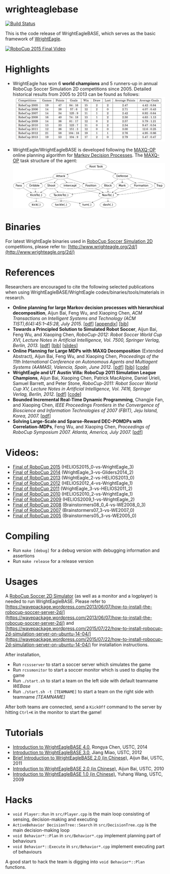 # wrighteaglebase

[![Build Status](https://travis-ci.org/wrighteagle2d/wrighteaglebase.svg?branch=master)](https://travis-ci.org/wrighteagle2d/wrighteaglebase)  

This is the code release of WrightEagleBASE, which serves as the basic framework of [WrightEagle](http://www.wrighteagle.org/2d/).

[![RoboCup 2015 Final Video](http://img.youtube.com/vi/Ptzv9NF9opM/0.jpg)](http://www.youtube.com/watch?v=Ptzv9NF9opM "RoboCup2015 Soccer Simulation 2D Final")


# Highlights

- WrightEagle has won 6 **world champions** and 5 runners-up in annual RoboCup Soccer Simulation 2D competitions since 2005. Detailed historical results from 2005 to 2013 can be found as follows:
![data/results.png](data/results.png "Historical Results")

- WrightEagle/WrightEagleBASE is developed following the [MAXQ-OP](https://github.com/aijunbai/maxq-op) online planning algorithm for [Markov Decision Processes](https://en.wikipedia.org/wiki/Markov_decision_process). The [MAXQ-OP](https://github.com/aijunbai/maxq-op) task structure of the agent:  
![data/wrighteagle.png](data/wrighteagle.png "MAXQ Task Graph")


# Binaries
For latest WrightEagle binaries used in [RoboCup Soccer Simulation 2D](https://en.wikipedia.org/wiki/RoboCup_2D_Soccer_Simulation_League) competitions, please refer to: [http://www.wrighteagle.org/2d/](http://www.wrighteagle.org/2d/)


# References

Researchers are encouraged to cite the following selected publications
when using WrightEagleBASE/WrightEagle codes/binaries/tools/materials in
research.

-   **Online planning for large Markov decision processes with
    hierarchical decomposition**, Aijun Bai, Feng Wu, and Xiaoping
    Chen, *ACM Transactions on Intelligent Systems and Technology (ACM
    TIST),6(4):45:1–45:28, July 2015.*
    \[[pdf](http://aijunbai.github.io/publications/TIST15-Bai.pdf)\]
    \[[appendix](http://aijunbai.github.io/publications/TIST15-Bai_app.pdf)\]
    \[[bib](http://aijunbai.github.io/publications/TIST15-Bai.bib)\]
-   **Towards a Principled Solution to Simulated Robot Soccer**, Aijun
    Bai, Feng Wu, and Xiaoping Chen, *RoboCup-2012: Robot Soccer World Cup XVI, Lecture Notes in
    Artificial Intelligence, Vol. 7500, Springer Verlag, Berlin, 2013.*
    \[[pdf](http://aijunbai.github.io/publications/LNAI12-Bai.pdf)\]
    \[[bib](http://aijunbai.github.io/publications/LNAI12-Bai.bib)\]
    \[[slides](http://aijunbai.github.io/slides/LNAI12-Bai_slides.pdf)\]
-   **Online Planning for Large MDPs with MAXQ Decomposition** (Extended
    Abstract), Aijun Bai, Feng Wu, and Xiaoping Chen, *Proceedings of the 11th International Conference on Autonomous
    Agents and Multiagent Systems (AAMAS), Valencia, Spain, June 2012.*
    \[[pdf](http://aijunbai.github.io/publications/AAMAS12-Bai.pdf)\]
    \[[bib](http://aijunbai.github.io/publications/AAMAS12-Bai.bib)\]
    \[[code](https://github.com/aijunbai/maxq-op)\]
-   **WrightEagle and UT Austin Villa: RoboCup 2011 Simulation League
    Champions**, Aijun Bai, Xiaoping Chen, Patrick MacAlpine, Daniel
    Urieli, Samuel Barrett, and Peter Stone, *RoboCup-2011: Robot Soccer World Cup XV, Lecture Notes in
    Artificial Intelligence, Vol. 7416, Springer Verlag, Berlin, 2012.*
    \[[pdf](http://aijunbai.github.io/publications/LNAI11-Bai.pdf)\]
    \[[code](https://github.com/wrighteagle2d/wrighteaglebase)\]
-   **Bounded Incremental Real-Time Dynamic Programming**, Changjie Fan,
    and Xiaoping Chen, *IEEE Proceedings Frontiers in the Convergence of Bioscience and 
    Information Technologies of 2007 (FBIT), Jeju Island, Korea, 2007.*
    \[[pdf](http://ieeexplore.ieee.org/xpl/login.jsp?tp=&arnumber=4524180&url=http%3A%2F%2Fieeexplore.ieee.org%2Fxpls%2Fabs_all.jsp%3Farnumber%3D4524180)\]
-   **Solving Large-Scale and Sparse-Reward DEC-POMDPs with
    Correlation-MDPs**, Feng Wu, and Xiaoping Chen, *Proceedings of 
    RoboCup Symposium 2007. Atlanta, America, July 2007.*
    \[[pdf](http://link.springer.com/chapter/10.1007%2F978-3-540-68847-1_18)\]


# Videos:
- [Final of RoboCup 2015](https://www.youtube.com/watch?v=Ptzv9NF9opM) (HELIOS2015\_0-vs-WrightEagle\_3)
- [Final of RoboCup 2014](https://www.youtube.com/watch?v=kRIygFjlD_Q) (WrightEagle\_3-vs-Gliders2014\_2)
- [Final of RoboCup 2013](https://www.youtube.com/watch?v=BoWoIc4IrtI) (WrightEagle\_2-vs-HELIOS2013\_0)
- [Final of RoboCup 2012](https://www.youtube.com/watch?v=cDhSjSYPvdE) (HELIOS2012\_4-vs-WrightEagle\_1)
- [Final of RoboCup 2011](https://www.youtube.com/watch?v=leNDA5tzUfk) (WrightEagle\_3-vs-HELIOS2011\_2)
- [Final of RoboCup 2010](https://www.youtube.com/watch?v=BVWkndHk3AE) (HELIOS2010\_2-vs-WrightEagle\_1)
- [Final of RoboCup 2009](https://www.youtube.com/watch?v=Q18Wxs3Da-8&index=7&list=PL4BB027D8BB6A5EB3) (HELIOS2009\_1-vs-WrightEagle\_2)
- [Final of RoboCup 2008](https://www.youtube.com/watch?v=w1c_8TWX8dY) (Brainstormers08\_0\_4-vs-WE2008\_0\_3)
- [Final of RoboCup 2007](https://www.youtube.com/watch?v=ceDDg_l6_J0) (Brainstormers07\_3-vs-WE2007\_0)
- [Final of RoboCup 2005](https://www.youtube.com/watch?v=FiFj0HQXaGw) (Brainstormers05\_3-vs-WE2005\_0)


# Compiling
- Run `make [debug]` for a debug version with debugging information and assertions
- Run `make release` for a release version


# Usages
A [RoboCup Soccer 2D Simulator](https://sourceforge.net/projects/sserver/files/) (as well as a monitor and a logplayer) is needed to run WrightEagleBASE. Please refer to [https://wavepackage.wordpress.com/2013/06/07/how-to-install-the-robocup-soccer-server-2d/](https://wavepackage.wordpress.com/2013/06/07/how-to-install-the-robocup-soccer-server-2d/) and [https://wavepackage.wordpress.com/2015/07/22/how-to-install-robocup-2d-simulation-server-on-ubuntu-14-04/](https://wavepackage.wordpress.com/2015/07/22/how-to-install-robocup-2d-simulation-server-on-ubuntu-14-04/) for installation instructions.  

After installation,  

- Run `rcssserver` to start a soccer server which simulates the game
- Run `rcssmonitor` to start a soccer monitor which is used to display the game
- Run `./start.sh` to start a team on the left side with default teamname *WEBase*
- Run `./start.sh -t [TEAMNAME]` to start a team on the right side with teamname *[TEAMNAME]*

After both teams are connected, send a `KickOff` command to the server by hitting `Ctrl+K` in the monitor to start the game!


# Tutorials
- [Introduction to WrightEagleBASE 4.0](http://wrighteagle2d.github.io/materials/14/Introduction-to-WrightEagle-Base.pdf), Rongya Chen, USTC, 2014
- [Introduction to WrightEagleBASE 3.0](http://wrighteagle2d.github.io/materials/12/Introduction-to-WrightEagle-Base.pdf), Jiang Miao, USTC, 2012
- [Brief Introduction to WrightEagleBASE 2.0 (in Chinese)](http://wrighteagle2d.github.io/materials/11/Brief-Introduction-to-WrightEagleBASE.pdf), Aijun Bai, USTC, 2011
- [Introduction to WrightEagleBASE 2.0 (in Chinese)](http://wrighteagle2d.github.io/materials/10/Introduction-to-WrightEagleBASE.pdf), Aijun Bai, USTC, 2010
- [Introduction to WrightEagleBASE 1.0 (in Chinese)](http://wrighteagle2d.github.io/materials/09/WE2009_Base.ppt), Yuhang Wang, USTC, 2009


# Hacks
- `void Player::Run` in `src/Player.cpp` is the main loop consisting of sensing, decision-making and executing
- `ActiveBehavior DecisionTree::Search` in `src/DecisionTree.cpp` is the main decision-making loop
- `void Behavior*::Plan` in `src/Behavior*.cpp` implement planning part of behaviours
- `void Behavior*::Execute` in `src/Behavior*.cpp` implement executing part of behaviours

A good start to hack the team is digging into `void Behavior*::Plan` functions.

